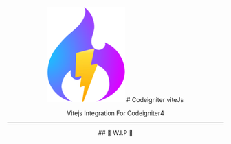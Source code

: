 <div align="center">
	<img width="180px" src="src/logo.svg">
  	# Codeigniter viteJs
  	<p>Vitejs Integration For Codeigniter4</p>
	<hr />
	## 🚧 W.I.P 🚧
</div>
